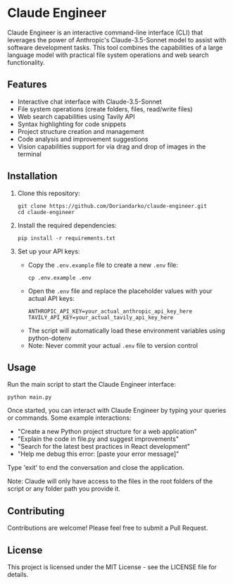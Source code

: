 # Claude Engineer

Claude Engineer is an interactive command-line interface (CLI) that leverages the power of Anthropic's Claude-3.5-Sonnet model to assist with software development tasks. This tool combines the capabilities of a large language model with practical file system operations and web search functionality.

## Features

- Interactive chat interface with Claude-3.5-Sonnet
- File system operations (create folders, files, read/write files)
- Web search capabilities using Tavily API
- Syntax highlighting for code snippets
- Project structure creation and management
- Code analysis and improvement suggestions
- Vision capabilities support for via drag and drop of images in the terminal

## Installation

1. Clone this repository:
   ```
   git clone https://github.com/Doriandarko/claude-engineer.git
   cd claude-engineer
   ```

2. Install the required dependencies:
   ```
   pip install -r requirements.txt
   ```

3. Set up your API keys:
   - Copy the `.env.example` file to create a new `.env` file:
     ```
     cp .env.example .env
     ```
   - Open the `.env` file and replace the placeholder values with your actual API keys:
     ```
     ANTHROPIC_API_KEY=your_actual_anthropic_api_key_here
     TAVILY_API_KEY=your_actual_tavily_api_key_here
     ```
   - The script will automatically load these environment variables using python-dotenv
   - Note: Never commit your actual `.env` file to version control

## Usage

Run the main script to start the Claude Engineer interface:

```
python main.py
```

Once started, you can interact with Claude Engineer by typing your queries or commands. Some example interactions:

- "Create a new Python project structure for a web application"
- "Explain the code in file.py and suggest improvements"
- "Search for the latest best practices in React development"
- "Help me debug this error: [paste your error message]"

Type 'exit' to end the conversation and close the application.

Note: Claude will only have access to the files in the root folders of the script or any folder path you provide it.

## Contributing

Contributions are welcome! Please feel free to submit a Pull Request.

## License

This project is licensed under the MIT License - see the LICENSE file for details.
